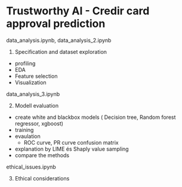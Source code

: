 # Trustworthy AI - Credir card approval prediction

data_analysis.ipynb, data_analysis_2.ipynb

1. Specification and dataset exploration
  - profiling
  - EDA
  - Feature selection
  - Visualization

data_analysis_3.ipynb

2. Modell evaluation
  - create white and blackbox models ( Decision tree, Random forest regressor, xgboost)
  - training
  - evaulation
      - ROC curve, PR curve confusion matrix
  - explanation by LIME és Shaply value sampling 
  - compare the methods

ethical_issues.ipynb

3. Ethical considerations
